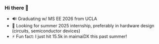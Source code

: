 ### Hi there 👋

- 🔊 Graduating w/ MS EE 2026 from UCLA
- 👯 Looking for summer 2025 internship, preferably in hardware design (circuits, semiconductor devices)
- ⚡ Fun fact: I just hit 15.5k in maimaiDX this past summer!
